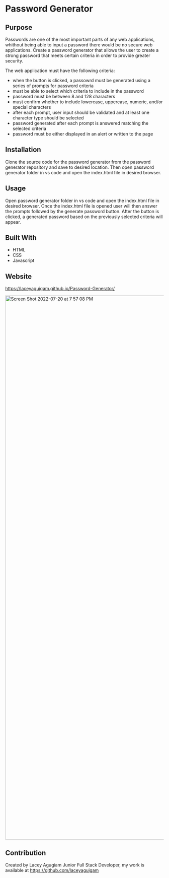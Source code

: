 # Password Generator

## Purpose

Passwords are one of the most important parts of any web applications, whithout being able to input a password there would be no secure web applications. Create a password generator that allows the user to create a strong password that meets certain criteria in order to provide greater security. 


The web application must have the following criteria:
* when the button is clicked, a passowrd must be generated using a series of prompts for password criteria
* must be able to select which criteria to include in the password
* password must be between 8 and 128 characters 
* must confirm whether to include lowercase, uppercase, numeric, and/or special characters
* after each prompt, user input should be validated and at least one character type should be   selected
* password generated after  each prompt is answered matching the selected criteria
* password must be either displayed in an alert or written to the page


## Installation 

Clone the source code for the password generator from the password generator repository and save to desired location. 
Then open password generator folder in vs code and open the index.html file in desired browser. 
## Usage 

Open password generator folder in vs code and open the index.html file in desired browser. 
Once the index.html file is opened user will then answer the prompts followed by the generate password button. 
After the button is clicked, a generated password based on the previously selected criteria will appear. 

## Built With
* HTML
* CSS
* Javascript

## Website
https://laceyaguigam.github.io/Password-Generator/

<img width="1728" alt="Screen Shot 2022-07-20 at 7 57 08 PM" src="https://user-images.githubusercontent.com/105749016/180120393-8e0e3cc8-2e0b-4514-abeb-25ce0c15d38c.png">



## Contribution

Created by Lacey Agugiam Junior Full Stack Developer, my work is available at https://github.com/laceyaguigam
